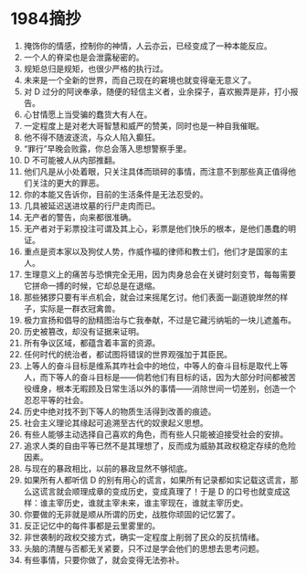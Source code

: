 # 1984摘抄
1. 掩饰你的情感，控制你的神情，人云亦云，已经变成了一种本能反应。
2. 一个人的脊梁也是会泄露秘密的。
3. 规矩总归是规矩，也很少严格的执行过。
4. 未来是一个全新的世界，而自己现在的窘境也就变得毫无意义了。
5. 对 D 过分的阿谀奉承，随便的轻信主义者，业余探子，喜欢搬弄是非，打小报告。
6. 心甘情愿上当受骗的蠢货大有人在。
7. 一定程度上是对老大哥智慧和威严的赞美，同时也是一种自我催眠。
8. 他不得不随波逐流，与众人陷入癫狂。
9. “罪行”早晚会败露，你总会落入思想警察手里。
10. D 不可能被人从内部推翻。
11. 他们凡是从小处着眼，只关注具体而琐碎的事情，而注意不到那些真正值得他们关注的更大的罪恶。
12. 你的本能又告诉你，目前的生活条件是无法忍受的。
13. 几具被延迟送进坟墓的行尸走肉而已。
14. 无产者的警告，向来都很准确。
15. 无产者对于彩票投注可谓及其上心，彩票是他们快乐的根本，是他们愚蠢的明证。
16. 重点是资本家以及狗仗人势，作威作福的律师和教士们，他们才是国家的主人。
17. 生理意义上的痛苦与恐惧完全无用，因为肉身总会在关键时刻变节，每每需要它拼命一搏的时候，它却总是在退缩。
18. 那些猪猡只要有半点机会，就会过来摇尾乞讨。他们表面一副道貌岸然的样子，实际是一群衣冠禽兽。
19. 极力宣扬和倡导的励精图治与亡我奉献，不过是它藏污纳垢的一块儿遮羞布。
20. 历史被篡改，却没有证据来证明。
21. 所有争议区域，都蕴含着丰富的资源。
22. 任何时代的统治者，都试图将错误的世界观强加于其臣民。
23. 上等人的奋斗目标是维系其咋社会中的地位，中等人的奋斗目标是取代上等人，而下等人的奋斗目标是——倘若他们有目标的话，因为大部分时间都被苦役缠身，根本无暇顾及日常生活以外的事情——消除世间一切差别，创造一个忍忍平等的社会。
24. 历史中绝对找不到下等人的物质生活得到改善的痕迹。
25. 社会主义理论其缘起可追溯至古代的奴隶起义思想。
26. 有些人能够主动选择自己喜欢的角色，而有些人只能被迫接受社会的安排。
27. 追求人类的自由平等已然不是其理想了，反而成为威胁其政权稳定存续的危险因素。
28. 与现在的暴政相比，以前的暴政显然不够彻底。
29. 如果所有人都听信 D 的别有用心的谎言，如果所有记录都如实记载这谎言，那么这谎言就会顺理成章的变成历史，变成真理了！于是 D 的口号也就变成这样：谁主宰历史，谁就主宰未来，谁主宰现在，谁就主宰历史。
30. 你要做的无非就是顺从所谓的历史，战胜你顽固的记忆罢了。
31. 反正记忆中的每件事都是云里雾里的。
32. 非世袭制的政权交接方式，确实一定程度上削弱了民众的反抗情绪。
33. 头脑的清醒与否都无关紧要，只不过是学会他们的思想去思考问题。
34. 有些事情，只要你做了，就会变得无法弥补。
